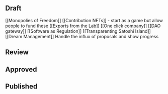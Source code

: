 ## Draft
[[Monopolies of Freedom]]
[[Contribution NFTs]] - start as a game but allow people to fund these
[[Exports from the Lab]]
[[One click company]]
[[DAO gateway]]
[[Software as Regulation]]
[[Transparenting Satoshi Island]]
[[Dream Management]] Handle the influx of proposals and show progress

## Review


## Approved


## Published
